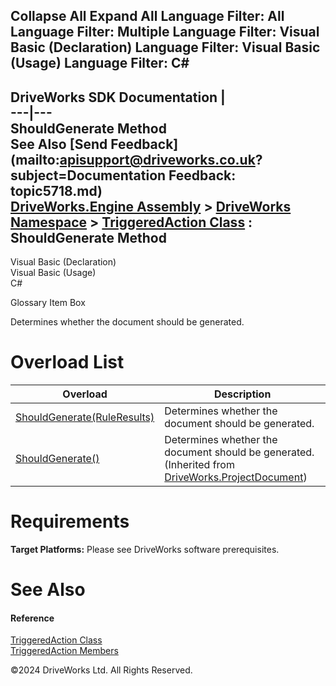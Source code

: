       

 Collapse All Expand All  Language Filter: All  Language Filter: Multiple  Language Filter: Visual Basic (Declaration) Language Filter: Visual Basic (Usage) Language Filter: C#  
---  
DriveWorks SDK Documentation  |   
---|---  
ShouldGenerate Method   
See Also [Send Feedback](mailto:apisupport@driveworks.co.uk?subject=Documentation Feedback: topic5718.md)  
[DriveWorks.Engine Assembly](topic2156.md) > [DriveWorks Namespace](topic2159.md) > [TriggeredAction Class](topic5708.md) : ShouldGenerate Method  
---  
  
Visual Basic (Declaration)    
Visual Basic (Usage)    
C# 

Glossary Item Box

Determines whether the document should be generated. 

# Overload List

Overload| Description  
---|---  
[ShouldGenerate(RuleResults)](topic5719.md)| Determines whether the document should be generated.   
[ShouldGenerate()](topic4384.md)| Determines whether the document should be generated. (Inherited from [DriveWorks.ProjectDocument](topic4356.md))  
  
# Requirements

**Target Platforms:** Please see DriveWorks software prerequisites.

# See Also

#### Reference

[TriggeredAction Class](topic5708.md)   
[TriggeredAction Members](topic5709.md)

©2024 DriveWorks Ltd. All Rights Reserved.
